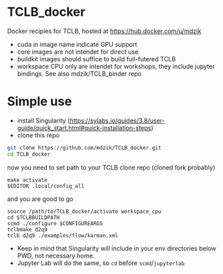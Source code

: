 # TCLB_docker
Docker recipies for TCLB, hosted at https://hub.docker.com/u/mdzik

- cuda in image name indicate GPU support
- core images are not intendet for direct use
- buildkit images should suffice to build full-futered TCLB
- workspace CPU only are intendet for workshops, they include jupyter bindings. See also mdzik/TCLB_binder repo

# Simple use

- install Singularity (https://sylabs.io/guides/3.8/user-guide/quick_start.html#quick-installation-steps)
- clone this repo
```bash
git clone https://github.com/mdzik/TCLB_docker.git
cd TCLB_docker
```
now you need to set path to your TCLB clone repo (cloned fork probably)
```
make activate
$EDITOR .local/config_all

```
and you are good to go
```
source /path/to/TCLB_docker/activate workspace_cpu
cd $TCLBBUILDPATH
scmd ./configure $CONFIGUREARGS 
tclbmake d2q9
tclb d2q9 ./examples/flow/karman.xml
```
- Keep in mind that Singularity will include in your env directories below  PWD, not necessary home.
- Jupyter Lab will do the same, so `cd` before `scmd`/`jupyterlab`
